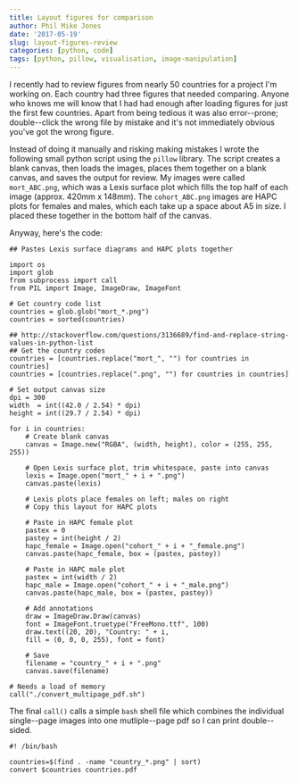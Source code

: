 ```yaml
---
title: Layout figures for comparison
author: Phil Mike Jones
date: '2017-05-19'
slug: layout-figures-review
categories: [python, code]
tags: [python, pillow, visualisation, image-manipulation]
---
```


I recently had to review figures from nearly 50 countries for a project I'm working on.
Each country had three figures that needed comparing.
Anyone who knows me will know that I had had enough after loading figures for just the first few countries.
Apart from being tedious it was also error--prone; double--click the wrong file by mistake and it's not immediately obvious you've got the wrong figure.

Instead of doing it manually and risking making mistakes I wrote the following small python script using the `pillow` library.
The script creates a blank canvas, then loads the images, places them together on a blank canvas, and saves the output for review.
My images were called `mort_ABC.png`, which was a Lexis surface plot which fills the top half of each image (approx. 420mm x 148mm).
The `cohort_ABC.png` images are HAPC plots for females and males, which each take up a space about A5 in size.
I placed these together in the bottom half of the canvas.

Anyway, here's the code:

```{python, eval=FALSE, include=TRUE}
## Pastes Lexis surface diagrams and HAPC plots together

import os
import glob
from subprocess import call
from PIL import Image, ImageDraw, ImageFont

# Get country code list
countries = glob.glob("mort_*.png")
countries = sorted(countries)

## http://stackoverflow.com/questions/3136689/find-and-replace-string-values-in-python-list
## Get the country codes
countries = [countries.replace("mort_", "") for countries in countries]
countries = [countries.replace(".png", "") for countries in countries]

# Set output canvas size
dpi = 300
width  = int((42.0 / 2.54) * dpi)
height = int((29.7 / 2.54) * dpi)

for i in countries:
    # Create blank canvas
    canvas = Image.new("RGBA", (width, height), color = (255, 255, 255))
    
    # Open Lexis surface plot, trim whitespace, paste into canvas
    lexis = Image.open("mort_" + i + ".png")
    canvas.paste(lexis)
    
    # Lexis plots place females on left; males on right
    # Copy this layout for HAPC plots
    
    # Paste in HAPC female plot
    pastex = 0
    pastey = int(height / 2)
    hapc_female = Image.open("cohort_" + i + "_female.png")
    canvas.paste(hapc_female, box = (pastex, pastey))
    
    # Paste in HAPC male plot
    pastex = int(width / 2)
    hapc_male = Image.open("cohort_" + i + "_male.png")
    canvas.paste(hapc_male, box = (pastex, pastey))
    
    # Add annotations
    draw = ImageDraw.Draw(canvas)
    font = ImageFont.truetype("FreeMono.ttf", 100)
    draw.text((20, 20), "Country: " + i, 
    fill = (0, 0, 0, 255), font = font)
    
    # Save
    filename = "country_" + i + ".png"
    canvas.save(filename)

# Needs a load of memory
call("./convert_multipage_pdf.sh")
```

The final `call()` calls a simple `bash` shell file which combines the individual single--page images into one mutliple--page pdf so I can print double--sided.

```{bash, eval=FALSE}
#! /bin/bash

countries=$(find . -name "country_*.png" | sort)
convert $countries countries.pdf
```

